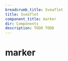 ```yaml
---
breadcrumb_title: Sveaflet
title: Sveaflet
component_title: marker
dir: Components
description: TODO TODO
---
```


# marker